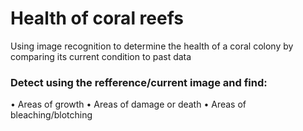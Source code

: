 #  Health of coral reefs
Using image recognition to determine the health of a coral colony by comparing its current condition to past data
### Detect using the refference/current image and find:
• Areas of growth 
• Areas of damage or death 
• Areas of bleaching/blotching